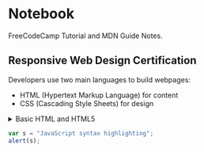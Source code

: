 # Notebook

FreeCodeCamp Tutorial and MDN Guide Notes.

## Responsive Web Design Certification

Developers use two main languages to build webpages:

- HTML (Hypertext Markup Language) for content
- CSS (Cascading Style Sheets) for design

<details>
   <summary>Basic HTML and HTML5</summary>


</details>

```javascript
var s = "JavaScript syntax highlighting";
alert(s);
```
